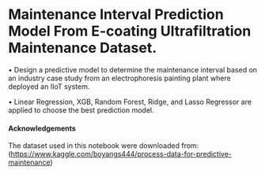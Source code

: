 # Maintenance Interval Prediction Model From E-coating Ultrafiltration Maintenance Dataset.

•	Design a predictive model to determine the maintenance interval based on an industry case study from an electrophoresis painting plant where deployed an IIoT system.

•	Linear Regression, XGB, Random Forest, Ridge, and Lasso Regressor are applied to choose the best prediction model.

#### Acknowledgements
The dataset used in this notebook were downloaded from: (https://www.kaggle.com/boyangs444/process-data-for-predictive-maintenance)
